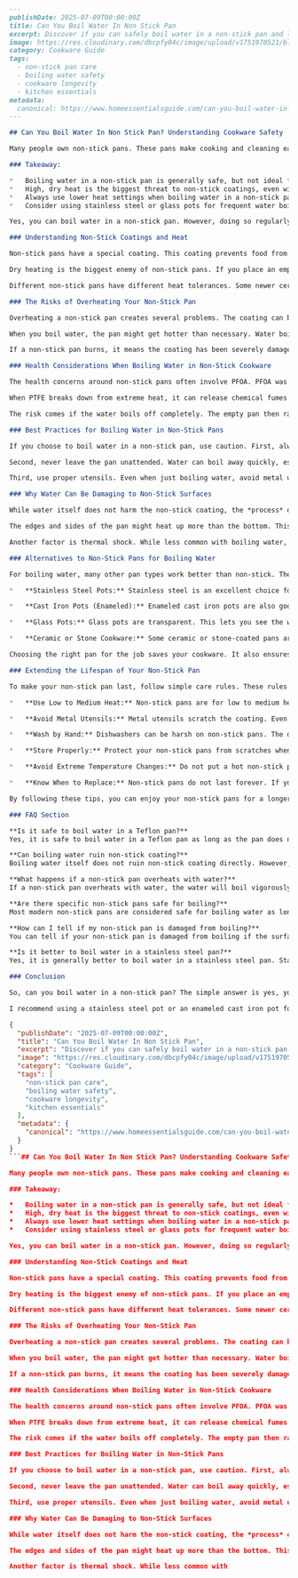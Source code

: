 ```markdown
---
publishDate: 2025-07-09T00:00:00Z
title: Can You Boil Water In Non Stick Pan
excerpt: Discover if you can safely boil water in a non-stick pan and learn how to protect your cookware. Understand the risks to your pan and your health.
image: https://res.cloudinary.com/dbcpfy04c/image/upload/v1751970521/blog_image_1751970521_l8ctvk.webp
category: Cookware Guide
tags:
  - non-stick pan care
  - boiling water safety
  - cookware longevity
  - kitchen essentials
metadata:
  canonical: https://www.homeessentialsguide.com/can-you-boil-water-in-non-stick-pan
---

## Can You Boil Water In Non Stick Pan? Understanding Cookware Safety

Many people own non-stick pans. These pans make cooking and cleaning easy. A common question I hear is, "Can you boil water in a non-stick pan?" This query comes up often. People wonder about the pan's durability and their own safety. Boiling water seems harmless. However, it can affect non-stick coatings. This guide helps you understand the facts. We will explore how boiling water interacts with non-stick surfaces. We will also discuss potential risks and best practices. You will learn how to protect your cookware. We will also discuss safer alternatives for boiling water.

### Takeaway:

*   Boiling water in a non-stick pan is generally safe, but not ideal for the pan's lifespan.
*   High, dry heat is the biggest threat to non-stick coatings, even with water present.
*   Always use lower heat settings when boiling water in a non-stick pan to prevent damage.
*   Consider using stainless steel or glass pots for frequent water boiling.

Yes, you can boil water in a non-stick pan. However, doing so regularly is not recommended for the pan's long-term health. The non-stick coating can degrade faster due to high heat, especially if the pan boils dry or heats empty. Using non-stick for boiling water offers no real benefit. It can reduce the pan's lifespan.

### Understanding Non-Stick Coatings and Heat

Non-stick pans have a special coating. This coating prevents food from sticking. Most non-stick surfaces use materials like PTFE, often known by the brand name Teflon. These coatings are heat sensitive. They perform best at medium temperatures. When a non-stick pan gets too hot, the coating can break down. This breakdown happens without food in the pan. Water in the pan can slow this process. Still, constant high heat from boiling can cause issues over time.

Dry heating is the biggest enemy of non-stick pans. If you place an empty non-stick pan on high heat, it can quickly reach temperatures that damage the coating. Water helps absorb some of this heat. It prevents the pan from overheating as fast. However, if the water boils away completely, the pan will then superheat rapidly. This rapid heating can ruin the non-stick surface. It can also release fumes.

Different non-stick pans have different heat tolerances. Some newer ceramic or granite non-stick pans claim higher heat resistance. Always check the manufacturer's instructions for your specific pan. Regardless of the type, keeping the heat moderate is key. You can boil water at a medium setting. This still reaches 212°F (100°C), but it limits excessive pan temperature. This approach helps preserve the coating.

### The Risks of Overheating Your Non-Stick Pan

Overheating a non-stick pan creates several problems. The coating can bubble, flake, or peel. This makes the pan lose its non-stick properties. Food will then stick. It also means the pan's surface is damaged. A damaged non-stick pan is less useful. It can also pose health concerns. Flaked coating might mix with food.

When you boil water, the pan might get hotter than necessary. Water boils at 212°F (100°C). This temperature is below the usual breakdown point for most non-stick coatings. However, the pan itself can get much hotter. The heat transfers from the burner to the pan's base. If the heat setting is too high, the pan's material gets very hot. This heat then transfers to the water. The pan base can exceed safe temperatures even while water is present.

If a non-stick pan burns, it means the coating has been severely damaged. This often happens from dry heating. Boiling water usually prevents a pan from burning in this way. But, if the water boils away fast, or if you use an excessively high flame, burning is possible. A burnt non-stick pan usually needs replacement. You cannot easily fix severe coating damage. If you have ever wondered [how to clean a burnt non-stick pan](https://homeessentialsguide.com/how-to-clean-a-burnt-non-stick-pan), it often means the pan has reached extreme temperatures, potentially damaging the coating beyond repair for optimal non-stick performance.

### Health Considerations When Boiling Water in Non-Stick Cookware

The health concerns around non-stick pans often involve PFOA. PFOA was a chemical used in making some non-stick coatings. Most modern non-stick pans are PFOA-free. Manufacturers stopped using PFOA for health and environmental reasons. However, the coatings themselves, typically PTFE, can still release fumes if overheated.

When PTFE breaks down from extreme heat, it can release chemical fumes. These fumes can cause flu-like symptoms. This condition is called "polymer fume fever." It is usually temporary. Symptoms include chills, headache, and fever. This happens when pans get heated empty to very high temperatures, like 500°F (260°C) or more. Boiling water keeps the pan temperature at 212°F (100°C) as long as water is present. This is below the dangerous fume release temperature.

The risk comes if the water boils off completely. The empty pan then rapidly heats up. If you forget the pan on the stove, it can quickly reach dangerous temperatures. This is a real concern for safety. Always monitor your non-stick pan when boiling water. Ensure it does not boil dry. If you notice smoke or unusual smells from your pan, turn off the heat immediately and ventilate your kitchen. This is a sign of overheating. Understanding [how to know if your non-stick pan is bad](https://homeessentialsguide.com/how-to-know-if-your-non-stick-pan-is-bad) involves looking for signs of flaking, peeling, or significant scratching, which can indicate the coating is compromised and might release particles.

### Best Practices for Boiling Water in Non-Stick Pans

If you choose to boil water in a non-stick pan, use caution. First, always use a medium heat setting. This is enough to bring water to a boil. It prevents the pan from getting too hot. Avoid using high heat settings. High heat makes the pan base excessively hot, even with water in it.

Second, never leave the pan unattended. Water can boil away quickly, especially small amounts. If the water boils dry, the pan will rapidly overheat. This is when the coating is most vulnerable. Setting a timer can help you remember the pan. Also, use a lid. A lid helps water boil faster. It also reduces evaporation. This means the water stays in the pan longer.

Third, use proper utensils. Even when just boiling water, avoid metal utensils. Metal can scratch the non-stick surface. Scratches weaken the coating. They make it more likely to flake. Use wooden, silicone, or plastic stirrers if you need to stir the water. Even a small scratch can shorten your pan's life. This is why many wonder [can we use steel spoon in non-stick pan](https://homeessentialsguide.com/can-we-use-steel-spoon-in-non-stick-pan), and the answer is generally no, to protect the delicate coating.

### Why Water Can Be Damaging to Non-Stick Surfaces

While water itself does not harm the non-stick coating, the *process* of boiling can be detrimental. The main issue is uneven heating. When you boil water, heat from the burner spreads across the pan's base. However, areas above the water line or parts of the pan not in direct contact with the water can get hotter. This is especially true if the pan is not fully filled.

The edges and sides of the pan might heat up more than the bottom. This happens because water absorbs heat. The parts of the pan not covered by water do not have this cooling effect. This can cause localized overheating. Over time, these hot spots can degrade the coating. The coating can become brittle. It might lose its non-stick properties in those areas first.

Another factor is thermal shock. While less common with boiling water, sudden temperature changes can damage cookware. For instance, if you add cold water to a very hot, empty non-stick pan, it can stress the material. This might cause warping or damage to the coating. Always let a hot pan cool down before adding cold water for cleaning. For situations where a non-stick pan might get extremely hot, like when accidentally left on the stove, knowing [how to remove non-stick coating from aluminum pan](https://homeessentialsguide.com/how-to-remove-non-stick-coating-from-aluminum-pan) can be useful for repurposing the pan, though it indicates severe damage.

### Alternatives to Non-Stick Pans for Boiling Water

For boiling water, many other pan types work better than non-stick. These alternatives handle high heat well. They are more durable for this specific task.

*   **Stainless Steel Pots:** Stainless steel is an excellent choice for boiling water. It is highly durable. It resists high temperatures. Stainless steel does not react with food or release fumes. It is easy to clean. Many kitchens have stainless steel stockpots or saucepans. These are perfect for boiling pasta, vegetables, or making soups. They distribute heat evenly, and you don't worry about damaging a coating.

*   **Cast Iron Pots (Enameled):** Enameled cast iron pots are also good for boiling. They retain heat well. The enamel coating is durable and non-reactive. Plain cast iron is less ideal for boiling water often because it can rust if not dried quickly. Enameled versions avoid this problem. They are heavy but very long-lasting.

*   **Glass Pots:** Glass pots are transparent. This lets you see the water boil. They are non-reactive and safe. However, they are more fragile than metal pots. They can break if dropped or subjected to extreme temperature changes. Use glass pots with care on stovetops.

*   **Ceramic or Stone Cookware:** Some ceramic or stone-coated pans are not true non-stick. They offer a naturally non-stick surface. These often tolerate higher temperatures. Always check manufacturer guidelines for heat limits. These pans are generally safe for boiling water. When considering how to get a surface that performs well for boiling without the concerns of traditional non-stick, some may even look into [how to make stainless steel pan non-stick](https://homeessentialsguide.com/how-to-make-stainless-steel-pan-non-stick) for general cooking tasks, though it's not a solution for making them truly non-stick for boiling.

Choosing the right pan for the job saves your cookware. It also ensures safety. For boiling water, I always reach for my stainless steel pot. It is robust and designed for such tasks.

### Extending the Lifespan of Your Non-Stick Pan

To make your non-stick pan last, follow simple care rules. These rules apply whether you boil water in it or not.

*   **Use Low to Medium Heat:** Non-stick pans are for low to medium heat cooking. High heat degrades the coating fast. This is true even if you cook food in the pan. The pan does not need super high heat to perform well.

*   **Avoid Metal Utensils:** Metal utensils scratch the coating. Even small scratches can lead to peeling. Use wood, silicone, or plastic tools. This simple switch adds years to your pan's life.

*   **Wash by Hand:** Dishwashers can be harsh on non-stick pans. The detergents and high heat cycles can wear down the coating. Hand washing with mild soap and a soft sponge is best. Avoid abrasive scrubbers. A good rule for general pan maintenance is to understand [how to clean non-stick pan before first use](https://homeessentialsguide.com/how-to-clean-non-stick-pan-before-first-use), as proper initial care sets the stage for a long lifespan.

*   **Store Properly:** Protect your non-stick pans from scratches when stored. Use pan protectors or paper towels between stacked pans. Hanging them is even better.

*   **Avoid Extreme Temperature Changes:** Do not put a hot non-stick pan directly into cold water. Let it cool down first. Sudden temperature shifts can cause warping or coating damage.

*   **Know When to Replace:** Non-stick pans do not last forever. If your pan is scratched, flaking, or food starts sticking, it is time for a new one. A damaged pan loses its purpose. It also might not be as safe. While you can't magically restore a damaged pan, some people explore if they [can make my frying pan non-stick again](https://homeessentialsguide.com/can-i-make-my-frying-pan-non-stick-again), which is often not possible for truly degraded non-stick coatings.

By following these tips, you can enjoy your non-stick pans for a longer time. They are great for eggs, pancakes, and delicate foods. Save them for those tasks. Use other pans for boiling water and high-heat cooking.

### FAQ Section

**Is it safe to boil water in a Teflon pan?**
Yes, it is safe to boil water in a Teflon pan as long as the pan does not overheat past its safe temperature range. Water boils at 212°F (100°C), which is below the point where Teflon coatings typically break down and release fumes. The risk occurs if the pan boils dry and then gets exposed to extremely high, empty heat. Always monitor the pan.

**Can boiling water ruin non-stick coating?**
Boiling water itself does not ruin non-stick coating directly. However, the high heat required to boil water, especially if combined with an empty pan or very fast evaporation, can degrade the coating over time. Excessive heat, particularly if the pan gets dry, can lead to flaking, bubbling, or loss of non-stick properties.

**What happens if a non-stick pan overheats with water?**
If a non-stick pan overheats with water, the water will boil vigorously. If the pan gets too hot and the water boils away completely, the empty pan can quickly reach temperatures that cause the non-stick coating to break down. This breakdown can release fumes. It can also permanently damage the pan's surface, making it lose its non-stick properties.

**Are there specific non-stick pans safe for boiling?**
Most modern non-stick pans are considered safe for boiling water as long as they are not overheated beyond their intended use. Some newer non-stick types, like ceramic or titanium-reinforced coatings, claim higher heat tolerance. Always check the manufacturer's specific heat recommendations for your pan. A non-stick pan used on an induction stove, for example, needs to be compatible, which you can check by asking [can non-stick pan be used on induction stove](https://homeessentialsguide.com/can-non-stick-pan-be-used-on-induction-stove).

**How can I tell if my non-stick pan is damaged from boiling?**
You can tell if your non-stick pan is damaged from boiling if the surface shows signs of flaking, peeling, bubbling, or significant scratches. Food will also begin to stick noticeably in areas that were once non-stick. Discoloration or a rough texture on the coating are also indicators of damage. A damaged pan means the coating is compromised.

**Is it better to boil water in a stainless steel pan?**
Yes, it is generally better to boil water in a stainless steel pan. Stainless steel is more durable. It tolerates higher temperatures without damage. It does not have a coating that can degrade or release fumes. Stainless steel pans are designed for high heat and heavy use, making them a superior choice for boiling water regularly.

### Conclusion

So, can you boil water in a non-stick pan? The simple answer is yes, you can. It will not cause immediate harm under normal circumstances. However, it is not the ideal tool for the job. Frequent use for boiling water can shorten your non-stick pan's life. The non-stick coating is sensitive to high heat and potential overheating if the water evaporates. This can lead to reduced performance and coating damage over time.

I recommend using a stainless steel pot or an enameled cast iron pot for boiling water. These alternatives handle high temperatures with ease. They are more durable for such tasks. By choosing the right cookware for each cooking method, you protect your kitchen investments. You also ensure your cookware lasts longer. Use your non-stick pans for what they do best: delicate cooking at lower temperatures. This simple change will help you enjoy your non-stick cookware for many years. Always prioritize the longevity and safety of your kitchen tools.
```
```json
{
  "publishDate": "2025-07-09T00:00:00Z",
  "title": "Can You Boil Water In Non Stick Pan",
  "excerpt": "Discover if you can safely boil water in a non-stick pan and learn how to protect your cookware. Understand the risks to your pan and your health.",
  "image": "https://res.cloudinary.com/dbcpfy04c/image/upload/v1751970521/blog_image_1751970521_l8ctvk.webp",
  "category": "Cookware Guide",
  "tags": [
    "non-stick pan care",
    "boiling water safety",
    "cookware longevity",
    "kitchen essentials"
  ],
  "metadata": {
    "canonical": "https://www.homeessentialsguide.com/can-you-boil-water-in-non-stick-pan"
  }
}
```## Can You Boil Water In Non Stick Pan? Understanding Cookware Safety

Many people own non-stick pans. These pans make cooking and cleaning easy. A common question I hear is, "Can you boil water in a non-stick pan?" This query comes up often. People wonder about the pan's durability and their own safety. Boiling water seems harmless. However, it can affect non-stick coatings. This guide helps you understand the facts. We will explore how boiling water interacts with non-stick surfaces. We will also discuss potential risks and best practices. You will learn how to protect your cookware. We will also discuss safer alternatives for boiling water.

### Takeaway:

*   Boiling water in a non-stick pan is generally safe, but not ideal for the pan's lifespan.
*   High, dry heat is the biggest threat to non-stick coatings, even with water present.
*   Always use lower heat settings when boiling water in a non-stick pan to prevent damage.
*   Consider using stainless steel or glass pots for frequent water boiling.

Yes, you can boil water in a non-stick pan. However, doing so regularly is not recommended for the pan's long-term health. The non-stick coating can degrade faster due to high heat, especially if the pan boils dry or heats empty. Using non-stick for boiling water offers no real benefit. It can reduce the pan's lifespan.

### Understanding Non-Stick Coatings and Heat

Non-stick pans have a special coating. This coating prevents food from sticking. Most non-stick surfaces use materials like PTFE, often known by the brand name Teflon. These coatings are heat sensitive. They perform best at medium temperatures. When a non-stick pan gets too hot, the coating can break down. This breakdown happens without food in the pan. Water in the pan can slow this process. Still, constant high heat from boiling can cause issues over time.

Dry heating is the biggest enemy of non-stick pans. If you place an empty non-stick pan on high heat, it can quickly reach temperatures that damage the coating. Water helps absorb some of this heat. It prevents the pan from overheating as fast. However, if the water boils away completely, the pan will then superheat rapidly. This rapid heating can ruin the non-stick surface. It can also release fumes.

Different non-stick pans have different heat tolerances. Some newer ceramic or granite non-stick pans claim higher heat resistance. Always check the manufacturer's instructions for your specific pan. Regardless of the type, keeping the heat moderate is key. You can boil water at a medium setting. This still reaches 212°F (100°C), but it limits excessive pan temperature. This approach helps preserve the coating.

### The Risks of Overheating Your Non-Stick Pan

Overheating a non-stick pan creates several problems. The coating can bubble, flake, or peel. This makes the pan lose its non-stick properties. Food will then stick. It also means the pan's surface is damaged. A damaged non-stick pan is less useful. It can also pose health concerns. Flaked coating might mix with food.

When you boil water, the pan might get hotter than necessary. Water boils at 212°F (100°C). This temperature is below the usual breakdown point for most non-stick coatings. However, the pan itself can get much hotter. The heat transfers from the burner to the pan's base. If the heat setting is too high, the pan's material gets very hot. This heat then transfers to the water. The pan base can exceed safe temperatures even while water is present.

If a non-stick pan burns, it means the coating has been severely damaged. This often happens from dry heating. Boiling water usually prevents a pan from burning in this way. But, if the water boils away fast, or if you use an excessively high flame, burning is possible. A burnt non-stick pan usually needs replacement. You cannot easily fix severe coating damage. If you have ever wondered [how to clean a burnt non-stick pan](https://homeessentialsguide.com/how-to-clean-a-burnt-non-stick-pan), it often means the pan has reached extreme temperatures, potentially damaging the coating beyond repair for optimal non-stick performance.

### Health Considerations When Boiling Water in Non-Stick Cookware

The health concerns around non-stick pans often involve PFOA. PFOA was a chemical used in making some non-stick coatings. Most modern non-stick pans are PFOA-free. Manufacturers stopped using PFOA for health and environmental reasons. However, the coatings themselves, typically PTFE, can still release fumes if overheated.

When PTFE breaks down from extreme heat, it can release chemical fumes. These fumes can cause flu-like symptoms. This condition is called "polymer fume fever." It is usually temporary. Symptoms include chills, headache, and fever. This happens when pans get heated empty to very high temperatures, like 500°F (260°C) or more. Boiling water keeps the pan temperature at 212°F (100°C) as long as water is present. This is below the dangerous fume release temperature.

The risk comes if the water boils off completely. The empty pan then rapidly heats up. If you forget the pan on the stove, it can quickly reach dangerous temperatures. This is a real concern for safety. Always monitor your non-stick pan when boiling water. Ensure it does not boil dry. If you notice smoke or unusual smells from your pan, turn off the heat immediately and ventilate your kitchen. This is a sign of overheating. Understanding [how to know if your non-stick pan is bad](https://homeessentialsguide.com/how-to-know-if-your-non-stick-pan-is-bad) involves looking for signs of flaking, peeling, or significant scratching, which can indicate the coating is compromised and might release particles.

### Best Practices for Boiling Water in Non-Stick Pans

If you choose to boil water in a non-stick pan, use caution. First, always use a medium heat setting. This is enough to bring water to a boil. It prevents the pan from getting too hot. Avoid using high heat settings. High heat makes the pan base excessively hot, even with water in it.

Second, never leave the pan unattended. Water can boil away quickly, especially small amounts. If the water boils dry, the pan will rapidly overheat. This is when the coating is most vulnerable. Setting a timer can help you remember the pan. Also, use a lid. A lid helps water boil faster. It also reduces evaporation. This means the water stays in the pan longer.

Third, use proper utensils. Even when just boiling water, avoid metal utensils. Metal can scratch the non-stick surface. Scratches weaken the coating. They make it more likely to flake. Use wooden, silicone, or plastic stirrers if you need to stir the water. Even a small scratch can shorten your pan's life. This is why many wonder [can we use steel spoon in non-stick pan](https://homeessentialsguide.com/can-we-use-steel-spoon-in-non-stick-pan), and the answer is generally no, to protect the delicate coating.

### Why Water Can Be Damaging to Non-Stick Surfaces

While water itself does not harm the non-stick coating, the *process* of boiling can be detrimental. The main issue is uneven heating. When you boil water, heat from the burner spreads across the pan's base. However, areas above the water line or parts of the pan not in direct contact with the water can get hotter. This is especially true if the pan is not fully filled.

The edges and sides of the pan might heat up more than the bottom. This happens because water absorbs heat. The parts of the pan not covered by water do not have this cooling effect. This can cause localized overheating. Over time, these hot spots can degrade the coating. The coating can become brittle. It might lose its non-stick properties in those areas first.

Another factor is thermal shock. While less common with